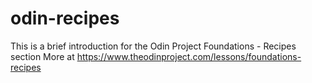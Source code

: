 # odin-recipes

This is a brief introduction for the Odin Project Foundations - Recipes section
More at https://www.theodinproject.com/lessons/foundations-recipes